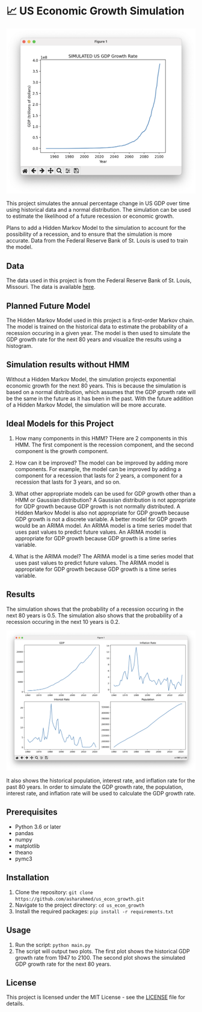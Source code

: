 # 📈 US Economic Growth Simulation

![alt text](https://github.com/asharahmed/us-econ-growth/blob/main/ss0.png?raw=true)

This project simulates the annual percentage change in US GDP over time using historical data and a normal distribution. The simulation can be used to estimate the likelihood of a future recession or economic growth.

Plans to add a Hidden Markov Model to the simulation to account for the possibility of a recession, and to ensure that the simulation is more accurate. Data from the Federal Reserve Bank of St. Louis is used to train the model. 

## Data

The data used in this project is from the Federal Reserve Bank of St. Louis, Missouri. The data is available [here](https://fred.stlouisfed.org/series/GDP).

## Planned Future Model

The Hidden Markov Model used in this project is a first-order Markov chain. The model is trained on the historical data to estimate the probability of a recession occuring in a given year. The model is then used to simulate the GDP growth rate for the next 80 years and visualize the results using a histogram.

## Simulation results without HMM

Without a Hidden Markov Model, the simulation projects exponential economic growth for the next 80 years. This is because the simulation is based on a normal distribution, which assumes that the GDP growth rate will be the same in the future as it has been in the past. With the future addition of a Hidden Markov Model, the simulation will be more accurate. 

## Ideal Models for this Project

1. How many components in this HMM? 
THere are 2 components in this HMM. The first component is the recession component, and the second component is the growth component. 

2. How can it be improved?
The model can be improved by adding more components. For example, the model can be improved by adding a component for a recession that lasts for 2 years, a component for a recession that lasts for 3 years, and so on.

3. What other appropriate models can be used for GDP growth other than a HMM or Gaussian distribution?
A Gaussian distribution is not appropriate for GDP growth because GDP growth is not normally distributed. A Hidden Markov Model is also not appropriate for GDP growth because GDP growth is not a discrete variable.
A better model for GDP growth would be an ARIMA model. An ARIMA model is a time series model that uses past values to predict future values. An ARIMA model is appropriate for GDP growth because GDP growth is a time series variable.

4. What is the ARIMA model?
The ARIMA model is a time series model that uses past values to predict future values. The ARIMA model is appropriate for GDP growth because GDP growth is a time series variable.


## Results

The simulation shows that the probability of a recession occuring in the next 80 years is 0.5. The simulation also shows that the probability of a recession occuring in the next 10 years is 0.2. 

![alt text](https://github.com/asharahmed/us-econ-growth/blob/main/arima-complex.png?raw=true)

It also shows the historical population, interest rate, and inflation rate for the past 80 years. In order to simulate the GDP growth rate, the population, interest rate, and inflation rate will be used to calculate the GDP growth rate. 

## Prerequisites

- Python 3.6 or later
- pandas
- numpy
- matplotlib
- theano 
- pymc3


## Installation

1. Clone the repository: `git clone https://github.com/asharahmed/us_econ_growth.git`
2. Navigate to the project directory: `cd us_econ_growth`
3. Install the required packages: `pip install -r requirements.txt`

## Usage

1. Run the script: `python main.py`
2. The script will output two plots. The first plot shows the historical GDP growth rate from 1947 to 2100. The second plot shows the simulated GDP growth rate for the next 80 years.

## License

This project is licensed under the MIT License - see the [LICENSE](LICENSE) file for details.
